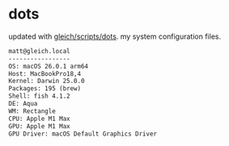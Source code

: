 # dots

updated with [gleich/scripts/dots](https://github.com/gleich/scripts/tree/main/dots). my system configuration files.

```txt
matt@gleich.local 
----------------- 
OS: macOS 26.0.1 arm64 
Host: MacBookPro18,4 
Kernel: Darwin 25.0.0 
Packages: 195 (brew) 
Shell: fish 4.1.2 
DE: Aqua 
WM: Rectangle 
CPU: Apple M1 Max 
GPU: Apple M1 Max 
GPU Driver: macOS Default Graphics Driver
```